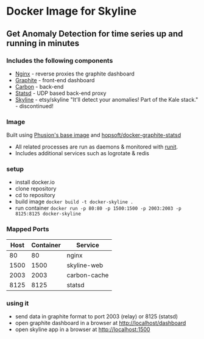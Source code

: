 # Docker Image for Skyline

## Get Anomaly Detection for time series up and running in minutes

### Includes the following components

* [Nginx](http://nginx.org/) - reverse proxies the graphite dashboard
* [Graphite](http://graphite.readthedocs.org/en/latest/) - front-end dashboard
* [Carbon](http://graphite.readthedocs.org/en/latest/carbon-daemons.html) - back-end
* [Statsd](https://github.com/etsy/statsd/wiki) - UDP based back-end proxy
* [Skyline](https://github.com/etsy/skyline) - etsy/skyline "It'll detect your anomalies! Part of the Kale stack." - discontinued!

### Image

Built using [Phusion's base image](https://github.com/phusion/baseimage-docker) and [hopsoft/docker-graphite-statsd](https://github.com/hopsoft/docker-graphite-statsd)

* All related processes are run as daemons & monitored with [runit](http://smarden.org/runit/).
* Includes additional services such as logrotate & redis

### setup ###

* install docker.io
* clone repository
* cd to repository
* build image `docker build -t docker-skyline .`
* run container `docker run -p 80:80 -p 1500:1500 -p 2003:2003 -p 8125:8125 docker-skyline`

### Mapped Ports

| Host | Container | Service |
| ---- | --------- | ------- |
|   80 |        80 | nginx   |
| 1500 |      1500 | skyline-web|
| 2003 |      2003 | carbon-cache  |
| 8125 |      8125 | statsd  |

### using it ###

* send data in graphite format to port 2003 (relay) or 8125 (statsd)
* open graphite dashboard in a browser at [http://localhost/dashboard](http://localhost/dashboard)
* open skyline app in a browser at [http://localhost:1500](http://localhost:1500)
